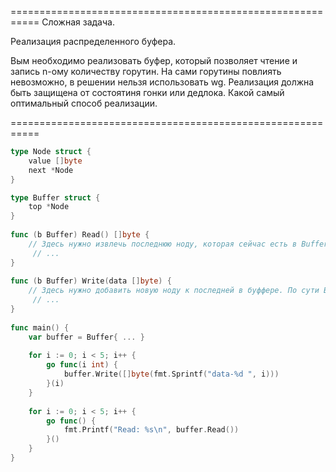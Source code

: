 
===========================================================
Сложная задача.

Реализация распределенного буфера.

Вым необходимо реализовать буфер, который позволяет чтение и запись n-ому количеству горутин.
На сами горутины повлиять невозможно, в решении нельзя использовать wg.
Реализация должна быть защищена от состоятиня гонки или дедлока.
Какой самый оптимальный способ реализации.

===========================================================

```go
type Node struct {
    value []byte
    next *Node
}

type Buffer struct {
    top *Node
}
  
func (b Buffer) Read() []byte {
    // Здесь нужно извлечь последнюю ноду, которая сейчас есть в Buffer. По сути Buffer - это стэк, и метод Read - это Pop
     // ...
}
  
func (b Buffer) Write(data []byte) {
    // Здесь нужно добавить новую ноду к последней в буффере. По сути Buffer - это стэк, и метод Write - это Push
     // ...
}
  
func main() {
    var buffer = Buffer{ ... }
  
    for i := 0; i < 5; i++ {
        go func(i int) {
            buffer.Write([]byte(fmt.Sprintf("data-%d ", i)))
        }(i)
    }
  
    for i := 0; i < 5; i++ {
        go func() {
            fmt.Printf("Read: %s\n", buffer.Read())
        }()
    }
}
```
